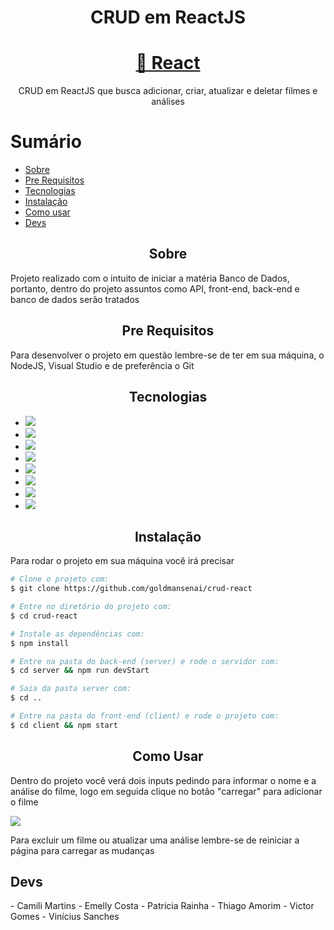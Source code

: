 <h1 align="center">CRUD em ReactJS</h1>

<h1 align="center">
    <a href="https://pt-br.reactjs.org/">🔗 React</a>
</h1>
<p align="center">CRUD em ReactJS que busca adicionar, criar, atualizar e deletar filmes e análises</p>

Sumário
=================
<!--ts-->
   * [Sobre](#Sobre)
   * [Pre Requisitos](#pre-requisitos)
   * [Tecnologias](#tecnologias)
   * [Instalação](#instalação)
   * [Como usar](#como-usar)
   * [Devs](#devs)
<!--te-->

<h2 align="center">Sobre</h2>
<p>Projeto realizado com o intuito de iniciar a matéria Banco de Dados, portanto, dentro do projeto assuntos como API, front-end, back-end e banco de dados serão tratados</p>

<h2 align="center">Pre Requisitos</h2>
<p>Para desenvolver o projeto em questão lembre-se de ter em sua máquina, o NodeJS, Visual Studio e de preferência o Git</p>

<h2 align="center">Tecnologias</h2>
<ul>
    <li><img src="https://img.shields.io/badge/react-v17.0.2-yellow"/></li>
    <li><img src="https://img.shields.io/badge/axios-v0.24.0-blue"/></li>
    <li><img src="https://img.shields.io/badge/bootstrap-v5.1.3-blueviolet"/></li>
    <li><img src="https://img.shields.io/badge/cors-v2.8.5-lightgrey"/></li>
    <li><img src="https://img.shields.io/badge/express-v4.17.1-orange"/></li>
    <li><img src="https://img.shields.io/badge/mysql-v2.18.1-brightgreen"/></li>
    <li><img src="https://img.shields.io/badge/mysql2-v2.3.2-green"/></li>
    <li><img src="https://img.shields.io/badge/nodemon-v2.0.14-yellowgreen"/></li>
</ul>

<h2 align="center">Instalação</h2>
<p>Para rodar o projeto em sua máquina você irá precisar</p>

```bash
# Clone o projeto com:
$ git clone https://github.com/goldmansenai/crud-react
```

```bash
# Entre no diretório do projeto com: 
$ cd crud-react
```

```bash
# Instale as dependências com:
$ npm install
```

```bash
# Entre na pasta do back-end (server) e rode o servidor com:
$ cd server && npm run devStart
```

```bash
# Saia da pasta server com:
$ cd ..
```

```bash
# Entre na pasta do front-end (client) e rode o projeto com:
$ cd client && npm start
```

<h2 align="center">Como Usar</h2>
<p>Dentro do projeto você verá dois inputs pedindo para informar o nome e a análise do filme, logo em seguida clique no botão "carregar" para adicionar o filme</p>
<img src="./assets/home.png"/>
<p>Para excluir um filme ou atualizar uma análise lembre-se de reiniciar a página para carregar as mudanças</p>

<h2>Devs</h2>
- Camili Martins
- Emelly Costa
- Patricia Rainha
- Thiago Amorim
- Victor Gomes
- Vinícius Sanches
